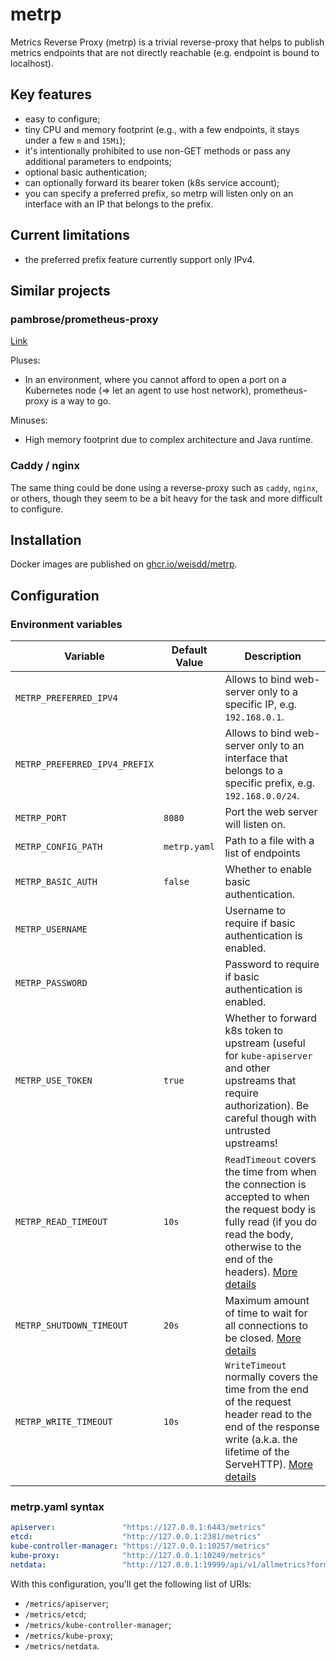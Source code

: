 # metrp

Metrics Reverse Proxy (metrp) is a trivial reverse-proxy that helps to publish metrics endpoints that are not directly reachable (e.g. endpoint is bound to localhost).

## Key features

* easy to configure;
* tiny CPU and memory footprint (e.g., with a few endpoints, it stays under a few `m` and `15Mi`);
* it's intentionally prohibited to use non-GET methods or pass any additional parameters to endpoints;
* optional basic authentication;
* can optionally forward its bearer token (k8s service account);
* you can specify a preferred prefix, so metrp will listen only on an interface with an IP that belongs to the prefix.

## Current limitations

* the preferred prefix feature currently support only IPv4.

## Similar projects

### pambrose/prometheus-proxy

[Link](https://github.com/pambrose/prometheus-proxy)

Pluses:

* In an environment, where you cannot afford to open a port on a Kubernetes node (=> let an agent to use host network), prometheus-proxy is a way to go.

Minuses:

* High memory footprint due to complex architecture and Java runtime.

### Caddy / nginx

The same thing could be done using a reverse-proxy such as `caddy`, `nginx`, or others, though they seem to be a bit heavy for the task and more difficult to configure.

## Installation

Docker images are published on [ghcr.io/weisdd/metrp](https://github.com/weisdd/metrp/pkgs/container/metrp).

## Configuration

### Environment variables

| Variable                    | Default Value | Description                                                  |
| --------------------------- | ------------- | ------------------------------------------------------------ |
| `METRP_PREFERRED_IPV4`      |               | Allows to bind web-server only to a specific IP, e.g. `192.168.0.1`. |
| `METRP_PREFERRED_IPV4_PREFIX` |               | Allows to bind web-server only to an interface that belongs to a specific prefix, e.g. `192.168.0.0/24`. |
| `METRP_PORT`                | `8080`        | Port the web server will listen on.                          |
| `METRP_CONFIG_PATH`         | `metrp.yaml`  | Path to a file with a list of endpoints                      |
| `METRP_BASIC_AUTH`          | `false`       | Whether to enable basic authentication.                      |
| `METRP_USERNAME`            |               | Username to require if basic authentication is enabled.      |
| `METRP_PASSWORD`            |               | Password to require if basic authentication is enabled.      |
| `METRP_USE_TOKEN` | `true` | Whether to forward k8s token to upstream (useful for `kube-apiserver` and other upstreams that require authorization). Be careful though with untrusted upstreams! |
| `METRP_READ_TIMEOUT`        | `10s`         | `ReadTimeout` covers the time from when the connection is accepted to when the request body is fully read (if you do read the body, otherwise to the end of the headers). [More details](https://blog.cloudflare.com/the-complete-guide-to-golang-net-http-timeouts/) |
| `METRP_SHUTDOWN_TIMEOUT` | `20s` | Maximum amount of time to wait for all connections to be closed. [More details](https://pkg.go.dev/net/http#Server.Shutdown) |
| `METRP_WRITE_TIMEOUT`       | `10s`           | `WriteTimeout` normally covers the time from the end of the request header read to the end of the response write (a.k.a. the lifetime of the ServeHTTP). [More details](https://blog.cloudflare.com/the-complete-guide-to-golang-net-http-timeouts/) |

### metrp.yaml syntax

```yaml
apiserver:               "https://127.0.0.1:6443/metrics"
etcd:                    "http://127.0.0.1:2381/metrics"
kube-controller-manager: "https://127.0.0.1:10257/metrics"
kube-proxy:              "http://127.0.0.1:10249/metrics"
netdata:                 "http://127.0.0.1:19999/api/v1/allmetrics?format=prometheus"
```

With this configuration, you'll get the following list of URIs:

* `/metrics/apiserver`;
* `/metrics/etcd`;
* `/metrics/kube-controller-manager`;
* `/metrics/kube-proxy`;
* `/metrics/netdata`.
